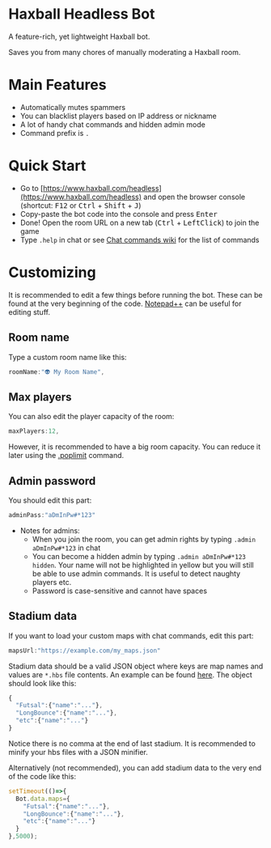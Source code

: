 # Haxball Headless Bot
A feature-rich, yet lightweight Haxball bot. 

Saves you from many chores of manually moderating a Haxball room.


# Main Features
- Automatically mutes spammers
- You can blacklist players based on IP address or nickname
- A lot of handy chat commands and hidden admin mode
- Command prefix is `.`


# Quick Start
- Go to [https://www.haxball.com/headless](https://www.haxball.com/headless) and open the browser console (shortcut: <kbd>F12</kbd> or <kbd>Ctrl</kbd> + <kbd>Shift</kbd> + <kbd>J</kbd>)
- Copy-paste the bot code into the console and press <kbd>Enter</kbd>
- Done! Open the room URL on a new tab (<kbd>Ctrl</kbd> + <kbd>LeftClick</kbd>) to join the game
- Type `.help` in chat or see [Chat commands wiki](https://github.com/uzayyli/Haxball-Headless-Bot/wiki/Chat-Commands) for the list of commands


# Customizing
It is recommended to edit a few things before running the bot. These can be found at the very beginning of the code. [Notepad++](https://notepad-plus-plus.org/) can be useful for editing stuff.
## Room name
Type a custom room name like this:
```javascript
roomName:"👽 My Room Name",
```

## Max players
You can also edit the player capacity of the room:
```javascript
maxPlayers:12,
```
However, it is recommended to have a big room capacity. You can reduce it later using the [.poplimit](https://github.com/uzayyli/Haxball-Headless-Bot/wiki/Chat-Commands#poplimit-value) command.

## Admin password
You should edit this part:
```javascript
adminPass:"aDmInPw#*123"
```
* Notes for admins:
  * When you join the room, you can get admin rights by typing `.admin aDmInPw#*123` in chat
  * You can become a hidden admin by typing `.admin aDmInPw#*123 hidden`. Your name will not be highlighted in yellow but you will still be able to use admin commands. It is useful to detect naughty players etc.
  * Password is case-sensitive and cannot have spaces

## Stadium data
If you want to load your custom maps with chat commands, edit this part:
```javascript
mapsUrl:"https://example.com/my_maps.json"
```
Stadium data should be a valid JSON object where keys are map names and values are `*.hbs` file contents. An example can be found [here](https://api.jsonbin.io/b/60f97503a263d14a2979f185). The object should look like this:
```javascript
{
  "Futsal":{"name":"..."},
  "LongBounce":{"name":"..."},
  "etc":{"name":"..."}
}
```
Notice there is no comma at the end of last stadium. It is recommended to minify your hbs files with a JSON minifier.

Alternatively (not recommended), you can add stadium data to the very end of the code like this:
```javascript
setTimeout(()=>{
  Bot.data.maps={
    "Futsal":{"name":"..."},
    "LongBounce":{"name":"..."},
    "etc":{"name":"..."}
  }
},5000);
```
